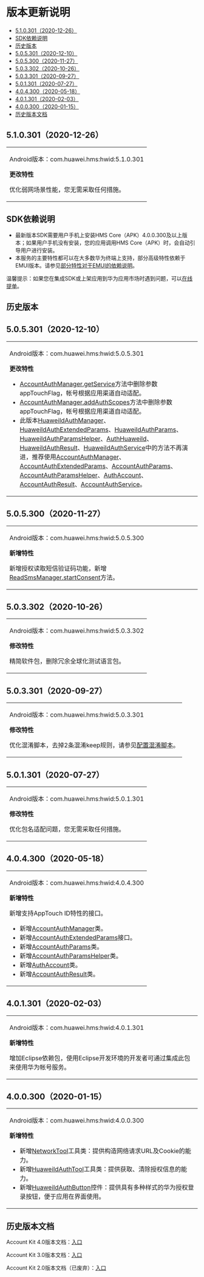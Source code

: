 # 版本更新说明<a name="ZH-CN_TOPIC_0000001073788313"></a>

-   [5.1.0.301（2020-12-26）](#section1554552952318)
-   [SDK依赖说明](#section18331833144511)
-   [历史版本](#section1147117402358)
-   [5.0.5.301（2020-12-10）](#section1524914198341)
-   [5.0.5.300（2020-11-27）](#section135943118812)
-   [5.0.3.302（2020-10-26）](#section95991633125320)
-   [5.0.3.301（2020-09-27）](#section1859017276374)
-   [5.0.1.301（2020-07-27）](#section38510124431)
-   [4.0.4.300（2020-05-18）](#section124201259634)
-   [4.0.1.301（2020-02-03）](#section1883022619421)
-   [4.0.0.300（2020-01-15）](#section10404911144114)
-   [历史版本文档](#section115292226379)

## 5.1.0.301（2020-12-26）<a name="section1554552952318"></a>

<a name="simpletable18545729202310"></a>
<table id="simpletable18545729202310"><tr id="strow115461029102315"><td valign="top" id="stentry15546529122313"><p id="p5546112992317"><a name="p5546112992317"></a><a name="p5546112992317"></a>Android版本：com.huawei.hms:hwid:5.1.0.301</p>
<p id="p145461029132319"><a name="p145461029132319"></a><a name="p145461029132319"></a><strong id="b754618291236"><a name="b754618291236"></a><a name="b754618291236"></a>更改特性</strong></p>
<p id="p552218591763"><a name="p552218591763"></a><a name="p552218591763"></a>优化弱网场景性能，您无需采取任何措施。</p>
</td>
</tr>
</table>

## SDK依赖说明<a name="section18331833144511"></a>

-   最新版本SDK需要用户手机上安装HMS Core（APK）4.0.0.300及以上版本；如果用户手机没有安装，您的应用调用HMS Core（APK）时，会自动引导用户进行安装。
-   本服务的主要特性都可以在大多数华为终端上支持，部分高级特性依赖于EMUI版本。请参见[部分特性对于EMUI的依赖说明](zh-cn_topic_0000001050042515.md)。

温馨提示：如果您在集成SDK或上架应用到华为应用市场时遇到问题，可以[在线提单](https://developer.huawei.com/consumer/cn/support/feedback/#/)。

## 历史版本<a name="section1147117402358"></a>

## 5.0.5.301（2020-12-10）<a name="section1524914198341"></a>

<a name="simpletable124916197344"></a>
<table id="simpletable124916197344"><tr id="strow102501919133419"><td valign="top" id="stentry1525001919342"><p id="p1250181911343"><a name="p1250181911343"></a><a name="p1250181911343"></a>Android版本：com.huawei.hms:hwid:5.0.5.301</p>
<p id="p7250161911342"><a name="p7250161911342"></a><a name="p7250161911342"></a><strong id="b10250171911349"><a name="b10250171911349"></a><a name="b10250171911349"></a>更改特性</strong></p>
<a name="ul101814103516"></a><a name="ul101814103516"></a><ul id="ul101814103516"><li><a href="zh-cn_topic_0000001073788471.md#section195091121115016">AccountAuthManager.getService</a>方法中删除参数appTouchFlag，帐号根据应用渠道自动适配。</li><li><a href="zh-cn_topic_0000001073788471.md#section945512244586">AccountAuthManager.addAuthScopes</a>方法中删除参数appTouchFlag，帐号根据应用渠道自动适配。</li><li>此版本<a href="zh-cn_topic_0000001073686181.md">HuaweiIdAuthManager</a>、<a href="zh-cn_topic_0000001074494400.md">HuaweiIdAuthExtendedParams</a>、<a href="zh-cn_topic_0000001073886326.md">HuaweiIdAuthParams</a>、<a href="zh-cn_topic_0000001074096459.md">HuaweiIdAuthParamsHelper</a>、<a href="zh-cn_topic_0000001074334792.md">AuthHuaweiId</a>、<a href="zh-cn_topic_0000001073526239.md">HuaweiIdAuthResult</a>、<a href="zh-cn_topic_0000001074096471.md">HuaweiIdAuthService</a>中的方法不再演进，推荐使用<a href="zh-cn_topic_0000001073788471.md">AccountAuthManager</a>、<a href="zh-cn_topic_0000001074334788.md">AccountAuthExtendedParams</a>、<a href="zh-cn_topic_0000001074016586.md">AccountAuthParams</a>、<a href="zh-cn_topic_0000001074176478.md">AccountAuthParamsHelper</a>、<a href="zh-cn_topic_0000001073526235.md">AuthAccount</a>、<a href="zh-cn_topic_0000001073886336.md">AccountAuthResult</a>、<a href="zh-cn_topic_0000001074334786.md">AccountAuthService</a>。</li></ul>
</td>
</tr>
</table>

## 5.0.5.300（2020-11-27）<a name="section135943118812"></a>

<a name="simpletable536063116820"></a>
<table id="simpletable536063116820"><tr id="strow1536016315814"><td valign="top" id="stentry836019315812"><p id="p183601331280"><a name="p183601331280"></a><a name="p183601331280"></a>Android版本：com.huawei.hms:hwid:5.0.5.300</p>
<p id="p23602318812"><a name="p23602318812"></a><a name="p23602318812"></a><strong id="b10360203115818"><a name="b10360203115818"></a><a name="b10360203115818"></a>新增特性</strong></p>
<p id="p16644165510817"><a name="p16644165510817"></a><a name="p16644165510817"></a>新增授权读取短信验证码功能，新增<a href="zh-cn_topic_0000001074016580.md#section1866019915120">ReadSmsManager.startConsent</a>方法。</p>
</td>
</tr>
</table>

## 5.0.3.302（2020-10-26）<a name="section95991633125320"></a>

<a name="simpletable6600163317533"></a>
<table id="simpletable6600163317533"><tr id="strow4600203305317"><td valign="top" id="stentry3600123318535"><p id="p123067304219"><a name="p123067304219"></a><a name="p123067304219"></a>Android版本：com.huawei.hms:hwid:5.0.3.302</p>
<p id="p16600153314537"><a name="p16600153314537"></a><a name="p16600153314537"></a><strong id="b56001133105318"><a name="b56001133105318"></a><a name="b56001133105318"></a>修改特性</strong></p>
<p id="p745219478381"><a name="p745219478381"></a><a name="p745219478381"></a>精简软件包，删除冗余全球化测试语言包。</p>
</td>
</tr>
</table>

## 5.0.3.301（2020-09-27）<a name="section1859017276374"></a>

<a name="simpletable1459018277377"></a>
<table id="simpletable1459018277377"><tr id="strow15590102723714"><td valign="top" id="stentry459062713372"><p id="p135901127153718"><a name="p135901127153718"></a><a name="p135901127153718"></a>Android版本：com.huawei.hms:hwid:5.0.3.301</p>
<p id="p659082783716"><a name="p659082783716"></a><a name="p659082783716"></a><strong id="b16590172711379"><a name="b16590172711379"></a><a name="b16590172711379"></a>修改特性</strong></p>
<p id="p55911927123713"><a name="p55911927123713"></a><a name="p55911927123713"></a>优化混淆脚本，去掉2条混淆keep规则，请参见<a href="配置混淆脚本.md">配置混淆脚本</a>。</p>
</td>
</tr>
</table>

## 5.0.1.301（2020-07-27）<a name="section38510124431"></a>

<a name="simpletable16876507316"></a>
<table id="simpletable16876507316"><tr id="strow10877903312"><td valign="top" id="stentry208771202311"><p id="p0671162254215"><a name="p0671162254215"></a><a name="p0671162254215"></a>Android版本：com.huawei.hms:hwid:5.0.1.301</p>
<p id="p1941015446487"><a name="p1941015446487"></a><a name="p1941015446487"></a><strong id="b995517874910"><a name="b995517874910"></a><a name="b995517874910"></a>修改特性</strong></p>
<p id="p1285145215484"><a name="p1285145215484"></a><a name="p1285145215484"></a>优化包名适配问题，您无需采取任何措施。</p>
</td>
</tr>
</table>

## 4.0.4.300（2020-05-18）<a name="section124201259634"></a>

<a name="simpletable595714214325"></a>
<table id="simpletable595714214325"><tr id="strow10957102116322"><td valign="top" id="stentry89582212322"><p id="p12483151710226"><a name="p12483151710226"></a><a name="p12483151710226"></a>Android版本：com.huawei.hms:hwid:4.0.4.300</p>
<p id="p25481752242"><a name="p25481752242"></a><a name="p25481752242"></a><strong id="b145481152849"><a name="b145481152849"></a><a name="b145481152849"></a>新增特性</strong></p>
<p id="p198401427191419"><a name="p198401427191419"></a><a name="p198401427191419"></a>新增支持AppTouch ID特性的接口。</p>
<a name="ul58161651520"></a><a name="ul58161651520"></a><ul id="ul58161651520"><li>新增<a href="zh-cn_topic_0000001073788471.md">AccountAuthManager</a>类。</li><li>新增<a href="zh-cn_topic_0000001074334788.md">AccountAuthExtendedParams</a>接口。</li><li>新增<a href="zh-cn_topic_0000001074016586.md">AccountAuthParams</a>类。</li><li>新增<a href="zh-cn_topic_0000001074176478.md">AccountAuthParamsHelper</a>类。</li><li>新增<a href="zh-cn_topic_0000001073526235.md">AuthAccount</a>类。</li><li>新增<a href="zh-cn_topic_0000001073886336.md">AccountAuthResult</a>类。</li></ul>
</td>
</tr>
</table>

## 4.0.1.301（2020-02-03）<a name="section1883022619421"></a>

<a name="simpletable11700835143210"></a>
<table id="simpletable11700835143210"><tr id="strow137007357329"><td valign="top" id="stentry770063510326"><p id="p168110419427"><a name="p168110419427"></a><a name="p168110419427"></a>Android版本：com.huawei.hms:hwid:4.0.1.301</p>
<p id="p48112415427"><a name="p48112415427"></a><a name="p48112415427"></a><strong id="b12811641124215"><a name="b12811641124215"></a><a name="b12811641124215"></a>新增特性</strong></p>
<p id="p4811184116420"><a name="p4811184116420"></a><a name="p4811184116420"></a>增加Eclipse依赖包，使用Eclipse开发环境的开发者可通过集成此包来使用华为帐号服务。</p>
</td>
</tr>
</table>

## 4.0.0.300（2020-01-15）<a name="section10404911144114"></a>

<a name="simpletable8597437183220"></a>
<table id="simpletable8597437183220"><tr id="strow12597437173214"><td valign="top" id="stentry10597153718326"><p id="p182141017174215"><a name="p182141017174215"></a><a name="p182141017174215"></a>Android版本：com.huawei.hms:hwid:4.0.0.300</p>
<p id="p82141817134210"><a name="p82141817134210"></a><a name="p82141817134210"></a><strong id="b22142177426"><a name="b22142177426"></a><a name="b22142177426"></a>新增特性</strong></p>
<a name="ul52142017184212"></a><a name="ul52142017184212"></a><ul id="ul52142017184212"><li>新增<a href="zh-cn_topic_0000001074654376.md">NetworkTool</a>工具类：提供构造网络请求URL及Cookie的能力。</li><li>新增<a href="zh-cn_topic_0000001073886332.md">HuaweiIdAuthTool</a>工具类：提供获取、清除授权信息的能力。</li><li>新增<a href="HuaweiIdAuthButton控件使用指导.md">HuaweiIdAuthButton</a>控件：提供具有多种样式的华为授权登录按钮，便于应用在界面使用。</li></ul>
</td>
</tr>
</table>

## 历史版本文档<a name="section115292226379"></a>

Account Kit 4.0版本文档：[入口](https://developer.huawei.com/consumer/cn/doc/development/HMS-Guides/account-introduction-v4)

Account Kit 3.0版本文档：[入口](https://developer.huawei.com/consumer/cn/doc/development/HMS-3-Guides/account-introduction-v3)

Account Kit 2.0版本文档（已废弃）：[入口](https://developer.huawei.com/consumer/cn/doc/development/HMS-2-Guides/hmssdk_huaweiid_introduction)

